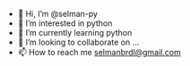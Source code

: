 - 👋 Hi, I’m @selman-py
- 👀 I’m interested in python
- 🌱 I’m currently learning python
- 💞️ I’m looking to collaborate on ...
- 📫 How to reach me selmanbrdl@gmail.com

<!---
selman-py/selman-py is a ✨ special ✨ repository because its `README.md` (this file) appears on your GitHub profile.
You can click the Preview link to take a look at your changes.
--->
